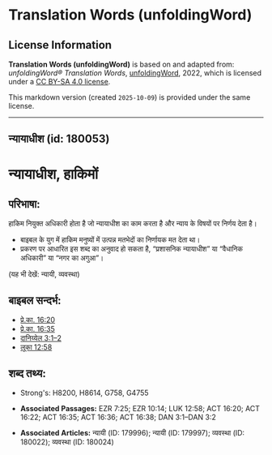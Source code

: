 # Translation Words (unfoldingWord)

## License Information

**Translation Words (unfoldingWord)** is based on and adapted from: _unfoldingWord® Translation Words_, [unfoldingWord](https://unfoldingword.org/utw), 2022, which is licensed under a [CC BY-SA 4.0 license](https://creativecommons.org/licenses/by-sa/4.0/legalcode.en).

This markdown version (created `2025-10-09`) is provided under the same license.



--------------------------------

## न्यायाधीश (id: 180053)

न्यायाधीश, हाकिमों
==================

परिभाषा:
--------

हाकिम नियुक्त अधिकारी होता है जो न्यायाधीश का काम करता है और न्याय के विषयों पर निर्णय देता है।

* बाइबल के युग में हाकिम मनुष्यों में उत्पन्न मतभेदों का निर्णायक मत देता था।
* प्रकरण पर आधारित इस शब्द का अनुवाद हो सकता है, “प्रशासनिक न्यायाधीश” या “वैधानिक अधिकारी” या “नगर का अगुआ”।

(यह भी देखें: न्यायी, व्यवस्था)

बाइबल सन्दर्भ:
--------------

* [प्रे.का. 16:20](https://ref.ly/Acts16:20)
* [प्रे.का. 16:35](https://ref.ly/Acts16:35)
* [दानिय्येल 3:1–2](https://ref.ly/Dan3:1-Dan3:2)
* [लूका 12:58](https://ref.ly/Luke12:58)

शब्द तथ्य:
----------

* Strong's: H8200, H8614, G758, G4755

* **Associated Passages:** EZR 7:25; EZR 10:14; LUK 12:58; ACT 16:20; ACT 16:22; ACT 16:35; ACT 16:36; ACT 16:38; DAN 3:1–DAN 3:2
* **Associated Articles:** न्यायी (ID: 179996); न्यायी (ID: 179997); व्यवस्था (ID: 180022); व्यवस्था (ID: 180024)

